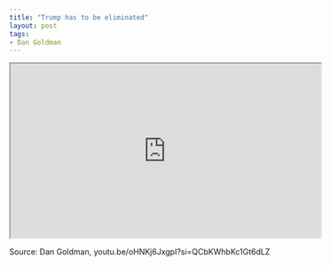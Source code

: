 ```yaml
---
title: "Trump has to be eliminated"
layout: post
tags:
- Dan Goldman
---
```


<iframe width="560" height="315" src="https://www.youtube.com/embed/oHNKj6JxgpI?si=KKgyM97Gokna-LGi" title="Trump has to be eliminated" allowfullscreen></iframe>

Source: Dan Goldman, youtu.be/oHNKj6JxgpI?si=QCbKWhbKc1Gt6dLZ
